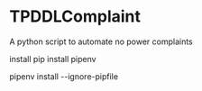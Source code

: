 # TPDDLComplaint
A python script to automate no power complaints

install
pip install pipenv

pipenv install --ignore-pipfile
